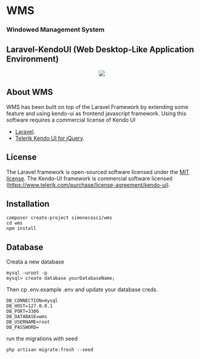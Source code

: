 # WMS 
### Windowed Management System
## Laravel-KendoUI (Web Desktop-Like Application Environment)
<p align="center"><img src="https://laravel.com/assets/img/components/logo-laravel.svg"></p>

## About WMS

WMS has been built on top of the Laravel Framework by extending some feature and using kendo-ui as frontend javascript framework.
Using this software requires a commercial license of Kendo UI

- [Laravel](https://laravel.com/docs/5.6).
- [Telerik Kendo UI for jQuery](https://www.progress.com/kendo-ui).


## License

The Laravel framework is open-sourced software licensed under the [MIT license](https://opensource.org/licenses/MIT).
The Kendo-UI framework is commercial software licensed (https://www.telerik.com/purchase/license-agreement/kendo-ui).

## Installation

```
composer create-project simonecosci/wms 
cd wms
npm install
```
## Database
Creata a new database
```
mysql -uroot -p
mysql> create database yourDatabaseName;
```

Then cp .env.example .env and update your database creds.
```
DB_CONNECTION=mysql
DB_HOST=127.0.0.1
DB_PORT=3306
DB_DATABASE=wms
DB_USERNAME=root
DB_PASSWORD=
```

run the migrations with seed
```
php artisan migrate:fresh --seed
```


